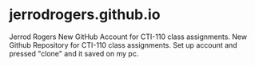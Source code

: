 # jerrodrogers.github.io

Jerrod Rogers
New GitHub Account for CTI-110 class assignments.
New Github Repository for CTI-110 class assignments.
Set up account and pressed "clone" and it saved on my pc. 